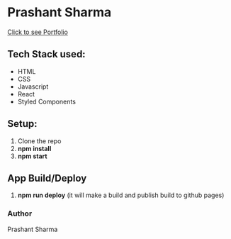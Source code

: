 # Prashant Sharma

<a href="https://prashant-ku-sharma.github.io" target="_blank">Click to see Portfolio</a>

## Tech Stack used:
<ul>
  <li>HTML</li>
  <li>CSS</li>
  <li>Javascript</li>
  <li>React</li>
  <li>Styled Components</li>
</ul>

## Setup:
1. Clone the repo
3. **npm install**
3. **npm start**

## App Build/Deploy

1. **npm run deploy** (it will make a build and publish build to github pages)


### Author
Prashant Sharma
